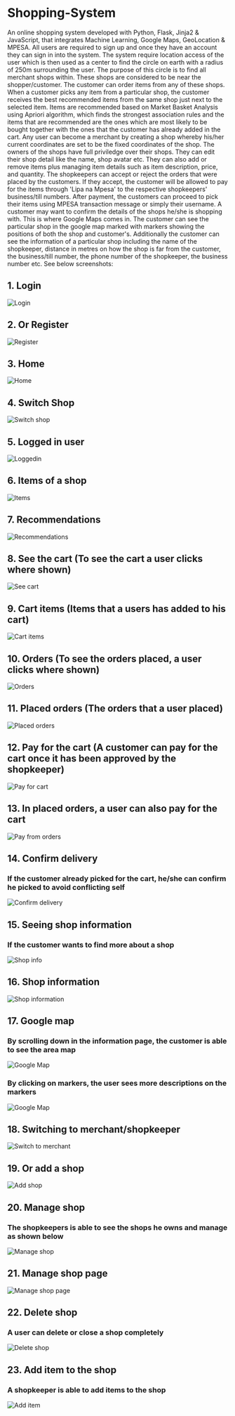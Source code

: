 # Shopping-System
An online shopping system developed with Python, Flask, Jinja2 &amp; JavaScript, that integrates Machine Learning, Google Maps, GeoLocation &amp; MPESA.
All users are required to sign up and once they have an account they can sign in into the system.
The system require location access of the user which is then used as a center to find the circle on earth with a radius of 250m surrounding the user.
The purpose of this circle is to find all merchant shops within. These shops are considered to be near the shopper/customer. The customer can order items from any of these shops. When a customer picks any item  from a particular shop, the customer receives the best recommended items from the same shop just next to the selected item. Items are recommended based on Market Basket Analysis using Apriori algorithm, which finds the strongest association rules and the items that are recommended are the ones which are most likely to be bought together with the ones that the customer has already added in the cart.
Any user can become a merchant by creating a shop whereby his/her current coordinates are set to be the fixed coordinates of the shop. The owners of the shops have full priviledge over their shops. They can edit their shop detail like the name, shop avatar etc. They can also add or remove items plus managing item details such as item description, price, and quantity.
The shopkeepers can accept or reject the orders that were placed by the customers. If they accept, the customer will be allowed to pay for the items through 'Lipa na Mpesa' to the respective shopkeepers' business/till numbers. After payment, the customers can proceed to pick their items using MPESA transaction message or simply their username.
A customer may want to confirm the details of the shops he/she is shopping with. This is where Google Maps comes in. The customer can see the particular shop in the google map marked with markers showing the positions of both the shop and customer's. Additionally the customer can see the information of a particular shop including the name of the shopkeeper, distance in metres on how the shop is far from the customer, the business/till number, the phone number of the shopkeeper, the business number etc.
See below screenshots:
## 1. Login
![Login](https://github.com/SimonDouglas-bit/Shopping-System/blob/main/images/Screenshot%20from%202022-09-21%2012-03-56.png)
## 2. Or Register
![Register](https://github.com/SimonDouglas-bit/Shopping-System/blob/main/images/Screenshot%20from%202022-09-21%2012-10-44.png)
## 3. Home
![Home](https://github.com/SimonDouglas-bit/Shopping-System/blob/main/images/Screenshot%20from%202022-09-21%2012-04-59.png)
## 4. Switch Shop
![Switch shop](https://github.com/SimonDouglas-bit/Shopping-System/blob/main/images/change%20shop.png)
## 5. Logged in user
![Loggedin](https://github.com/SimonDouglas-bit/Shopping-System/blob/main/images/loggedin.png)
## 6. Items of a shop
![Items](https://github.com/SimonDouglas-bit/Shopping-System/blob/main/images/items.png)
## 7. Recommendations
![Recommendations](https://github.com/SimonDouglas-bit/Shopping-System/blob/main/images/recommendations.png)
## 8. See the cart (To see the cart a user clicks where shown)
![See cart](https://github.com/SimonDouglas-bit/Shopping-System/blob/main/images/cart.png)
## 9. Cart items (Items that a users has added to his cart)
![Cart items](https://github.com/SimonDouglas-bit/Shopping-System/blob/main/images/Screenshot%20from%202022-09-21%2012-09-25.png)
## 10. Orders (To see the orders placed, a user clicks where shown)
![Orders](https://github.com/SimonDouglas-bit/Shopping-System/blob/main/images/orders.png)
## 11. Placed orders (The orders that a user placed)
![Placed orders](https://github.com/SimonDouglas-bit/Shopping-System/blob/main/images/Screenshot%20from%202022-09-21%2012-07-45.png)
## 12. Pay for the cart (A customer can pay for the cart once it has been approved by the shopkeeper)
![Pay for cart](https://github.com/SimonDouglas-bit/Shopping-System/blob/main/images/orderpay.png)
## 13. In placed orders, a user can also pay for the cart
![Pay from orders](https://github.com/SimonDouglas-bit/Shopping-System/blob/main/images/mpesa.png)
## 14. Confirm delivery
### If the customer already picked for the cart, he/she can confirm he picked to avoid conflicting self
![Confirm delivery](https://github.com/SimonDouglas-bit/Shopping-System/blob/main/images/confirmdelivered.png)
## 15. Seeing shop information
### If the customer wants to find more about a shop
![Shop info](https://github.com/SimonDouglas-bit/Shopping-System/blob/main/images/info.png)
## 16. Shop information
![Shop information](https://github.com/SimonDouglas-bit/Shopping-System/blob/main/images/Screenshot%20from%202022-09-21%2012-06-33.png00)
## 17. Google map
### By scrolling down in the information page, the customer is able to see the area map
![Google Map](https://github.com/SimonDouglas-bit/Shopping-System/blob/main/images/Screenshot%20from%202022-09-21%2012-07-10.png)
### By clicking on markers, the user sees more descriptions on the markers
![Google Map](https://github.com/SimonDouglas-bit/Shopping-System/blob/main/images/Screenshot%20from%202022-09-21%2012-07-22.png)
## 18. Switching to merchant/shopkeeper
![Switch to merchant](https://github.com/SimonDouglas-bit/Shopping-System/blob/main/images/switchsk.png)
## 19. Or add a shop
![Add shop](https://github.com/SimonDouglas-bit/Shopping-System/blob/main/images/Screenshot%20from%202022-09-21%2012-10-06.png)
## 20. Manage shop
### The shopkeepers is able to see the shops he owns and manage as shown below
![Manage shop](https://github.com/SimonDouglas-bit/Shopping-System/blob/main/images/mangeshop.png)
## 21. Manage shop page 
![Manage shop page](https://github.com/SimonDouglas-bit/Shopping-System/blob/main/images/Screenshot%20from%202022-09-21%2012-10-16.png)
## 22. Delete shop
### A user can delete or close a shop completely
![Delete shop](https://github.com/SimonDouglas-bit/Shopping-System/blob/main/images/deleteshop.png)
## 23. Add item to the shop
### A shopkeeper is able to add items to the shop
![Add item](https://github.com/SimonDouglas-bit/Shopping-System/blob/main/images/additem.png)
##
